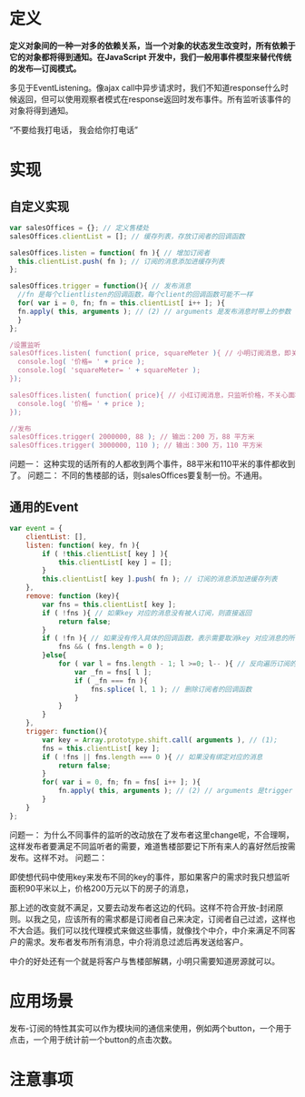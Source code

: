 # 定义
**定义对象间的一种一对多的依赖关系，当一个对象的状态发生改变时，所有依赖于它的对象都将得到通知。在JavaScript 开发中，我们一般用事件模型来替代传统的发布—订阅模式。**

多见于EventListening。像ajax call中异步请求时，我们不知道response什么时候返回，但可以使用观察者模式在response返回时发布事件。所有监听该事件的对象将得到通知。

“不要给我打电话， 我会给你打电话”
# 实现

## 自定义实现
```javaScript
var salesOffices = {}; // 定义售楼处
salesOffices.clientList = []; // 缓存列表，存放订阅者的回调函数

salesOffices.listen = function( fn ){ // 增加订阅者
  this.clientList.push( fn ); // 订阅的消息添加进缓存列表
};

salesOffices.trigger = function(){ // 发布消息
  //fn 是每个clientlisten的回调函数，每个client的回调函数可能不一样
  for( var i = 0, fn; fn = this.clientList[ i++ ]; ){
  fn.apply( this, arguments ); // (2) // arguments 是发布消息时带上的参数
  }
};

/设置监听
salesOffices.listen( function( price, squareMeter ){ // 小明订阅消息，即关心价格又关心面积
  console.log( '价格= ' + price );
  console.log( 'squareMeter= ' + squareMeter );
});

salesOffices.listen( function( price){ // 小红订阅消息，只监听价格，不关心面积
  console.log( '价格= ' + price );
});

//发布
salesOffices.trigger( 2000000, 88 ); // 输出：200 万，88 平方米
salesOffices.trigger( 3000000, 110 ); // 输出：300 万，110 平方米
```

问题一： 这种实现的话所有的人都收到两个事件，88平米和110平米的事件都收到了。
问题二： 不同的售楼部的话，则salesOffices要复制一份。不通用。

## 通用的Event
```javaScript
var event = {
	clientList: [],
	listen: function( key, fn ){
		if ( !this.clientList[ key ] ){
			this.clientList[ key ] = [];
		}
		this.clientList[ key ].push( fn ); // 订阅的消息添加进缓存列表
	},
	remove: function (key){
		var fns = this.clientList[ key ];
		if ( !fns ){ // 如果key 对应的消息没有被人订阅，则直接返回
			return false;
		}
		if ( !fn ){ // 如果没有传入具体的回调函数，表示需要取消key 对应消息的所有订阅
			fns && ( fns.length = 0 );
		}else{
			for ( var l = fns.length - 1; l >=0; l-- ){ // 反向遍历订阅的回调函数列表, 为什么要反向遍历呢，也可以正向遍历把吧
				var _fn = fns[ l ];
				if ( _fn === fn ){
					fns.splice( l, 1 ); // 删除订阅者的回调函数
				}
			}
		}
	},
	trigger: function(){
		var key = Array.prototype.shift.call( arguments ), // (1);
		fns = this.clientList[ key ];
		if ( !fns || fns.length === 0 ){ // 如果没有绑定对应的消息
			return false;
		}
		for( var i = 0, fn; fn = fns[ i++ ]; ){
			fn.apply( this, arguments ); // (2) // arguments 是trigger 时带上的参数
		}
	}
};
```
问题一： 为什么不同事件的监听的改动放在了发布者这里change呢，不合理啊，这样发布者要满足不同监听者的需要，难道售楼部要记下所有来人的喜好然后按需发布。这样不对。
问题二： 

即使想代码中使用key来发布不同的key的事件，那如果客户的需求时我只想监听面积90平米以上，价格200万元以下的房子的消息，

那上述的改变就不满足，又要去动发布者这边的代码。这样不符合开放-封闭原则。以我之见，应该所有的需求都是订阅者自己来决定，订阅者自己过滤，这样也不大合适。我们可以找代理模式来做这些事情，就像找个中介，中介来满足不同客户的需求。发布者发布所有消息，中介将消息过滤后再发送给客户。 

中介的好处还有一个就是将客户与售楼部解耦，小明只需要知道房源就可以。


# 应用场景
发布-订阅的特性其实可以作为模块间的通信来使用，例如两个button，一个用于点击，一个用于统计前一个button的点击次数。
# 注意事项
